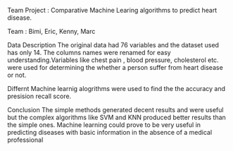 
 Team Project : Comparative Machine Learing algorithms to predict heart disease.
 
 
 
 Team : Bimi, 
        Eric, 
        Kenny,
        Marc

Data Description
The original data had 76 variables and the dataset used has only 14. The columns names were renamed for easy understanding.Variables like chest pain , blood pressure, cholesterol etc. were used for determining the whether a person suffer from heart disease or not.

Differnt Machine learnig alogrithms were used to find the the accuracy and presision recall score.

Conclusion
The simple methods generated decent results and were useful but the complex algorithms like SVM and KNN produced better results than the simple ones. Machine learning could prove to be very useful in predicting diseases with basic information in the absence of a medical professional
